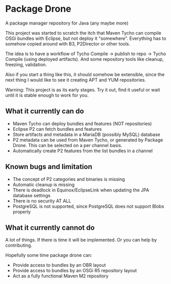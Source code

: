 Package Drone
=======

A package manager repository for Java (any maybe more)

This project was started to scratch the itch that Maven Tycho can compile OSGi bundles with Eclipse, but not deploy it "somewhere". Everything has to somehow copied around with B3, P2Director or other tools.

The idea is to have a workflow of Tycho Compile -> publish to repo -> Tycho Compile (using deployed artifacts). And some repository tools like cleanup, freezing, validation.

Also if you start a thing like this, it should somehow be extensible, since the next thing I would like to see it creating APT and YUM repositories.

Warning: This project is as its early stages. Try it out, find it useful or wait until it is stable enough to work for you.

What it currently can do
----------------

* Maven Tycho can deploy bundles and features (NOT repositories)
* Eclipse P2 can fetch bundles and features
* Store artifacts and metadata in a MariaDB (possibly MySQL) database
* P2 metadata can be used from Maven Tycho, or generated by Package Drone. This can be selected on a per channel basis.
* Automatically create P2 features from the list bundles in a channel

Known bugs and limitation
----------------

* The concept of P2 categories and binaries is missing
* Automatic cleanup is missing
* There is deadlock in Equinox/EclipseLink when updating the JPA database settings
* There is no security AT ALL
* PostgreSQL is not supported, since PostgreSQL does not support Blobs properly

What it currently cannot do
----------------

A lot of things. If there is time it will be implemented. Or you can help by contributing.

Hopefully some time package drone can:

* Provide access to bundles by an OBR layout
* Provide access to bundles by an OSGi R5 repository layout
* Act as a fully functional Maven M2 repository
